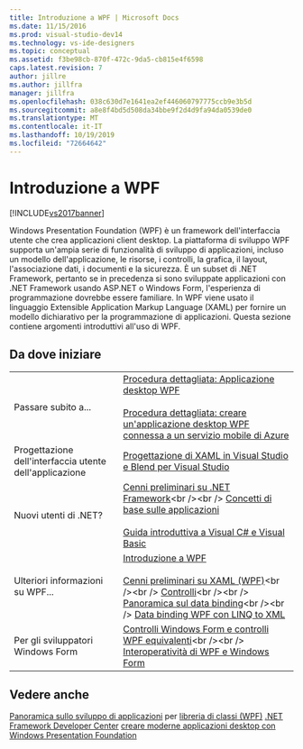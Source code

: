 ```yaml
---
title: Introduzione a WPF | Microsoft Docs
ms.date: 11/15/2016
ms.prod: visual-studio-dev14
ms.technology: vs-ide-designers
ms.topic: conceptual
ms.assetid: f3be98cb-870f-472c-9da5-cb815e4f6598
caps.latest.revision: 7
author: jillre
ms.author: jillfra
manager: jillfra
ms.openlocfilehash: 038c630d7e1641ea2ef446060797775ccb9e3b5d
ms.sourcegitcommit: a8e8f4bd5d508da34bbe9f2d4d9fa94da0539de0
ms.translationtype: MT
ms.contentlocale: it-IT
ms.lasthandoff: 10/19/2019
ms.locfileid: "72664642"
---
```

# <a name="getting-started-with-wpf"></a>Introduzione a WPF
[!INCLUDE[vs2017banner](../includes/vs2017banner.md)]

Windows Presentation Foundation (WPF) è un framework dell'interfaccia utente che crea applicazioni client desktop. La piattaforma di sviluppo WPF supporta un'ampia serie di funzionalità di sviluppo di applicazioni, incluso un modello dell'applicazione, le risorse, i controlli, la grafica, il layout, l'associazione dati, i documenti e la sicurezza. È un subset di .NET Framework, pertanto se in precedenza si sono sviluppate applicazioni con .NET Framework usando ASP.NET o Windows Form, l'esperienza di programmazione dovrebbe essere familiare. In WPF viene usato il linguaggio Extensible Application Markup Language (XAML) per fornire un modello dichiarativo per la programmazione di applicazioni. Questa sezione contiene argomenti introduttivi all'uso di WPF.

## <a name="where-should-i-start"></a>Da dove iniziare

|||
|-|-|
|Passare subito a...|[Procedura dettagliata: Applicazione desktop WPF](../designers/walkthrough-my-first-wpf-desktop-application2.md)<br /><br /> [Procedura dettagliata: creare un'applicazione desktop WPF connessa a un servizio mobile di Azure](../designers/walkthrough-create-a-wpf-desktop-application-connected-to-an-azure-mobile-service.md)|
|Progettazione dell'interfaccia utente dell'applicazione|[Progettazione di XAML in Visual Studio e Blend per Visual Studio](../designers/designing-xaml-in-visual-studio.md)|
|Nuovi utenti di .NET?|[Cenni preliminari su .NET Framework](https://msdn.microsoft.com/library/zw4w595w\(v=vs.140\).aspx)<br /><br /> [Concetti di base sulle applicazioni](https://msdn.microsoft.com/library/653da4ba-3752-4d1f-a08a-de017dc86ecc)<br /><br /> [Guida introduttiva a Visual C# e Visual Basic](https://msdn.microsoft.com/library/dd492171\(v=vs.140\).aspx)|
|Ulteriori informazioni su WPF...|[Introduzione a WPF](../designers/introduction-to-wpf.md)<br /><br /> [Cenni preliminari su XAML (WPF)](https://msdn.microsoft.com/library/ms752059\(v=vs.100\).aspx)<br /><br /> [Controlli](https://msdn.microsoft.com/library/bb613551\(v=vs.100\).aspx)<br /><br /> [Panoramica sul data binding](https://msdn.microsoft.com/library/ms752347\(v=vs.100\).aspx)<br /><br /> [Data binding WPF con LINQ to XML](../designers/wpf-data-binding-with-linq-to-xml.md)|
|Per gli sviluppatori Windows Form|[Controlli Windows Form e controlli WPF equivalenti](https://msdn.microsoft.com/library/ms750559\(v=vs.100\).aspx)<br /><br /> [Interoperatività di WPF e Windows Form](https://msdn.microsoft.com/library/ms751797\(v=vs.100\).aspx)|

## <a name="see-also"></a>Vedere anche
 [Panoramica sullo sviluppo di applicazioni](https://msdn.microsoft.com/library/bb613549\(v=vs.100\).aspx) per [libreria di classi (WPF)](https://msdn.microsoft.com/library/ms753307\(v=vs.100\).aspx) [.NET Framework Developer Center](https://dotnet.microsoft.com/) [creare moderne applicazioni desktop con Windows Presentation Foundation](../designers/create-modern-desktop-applications-with-windows-presentation-foundation.md)
